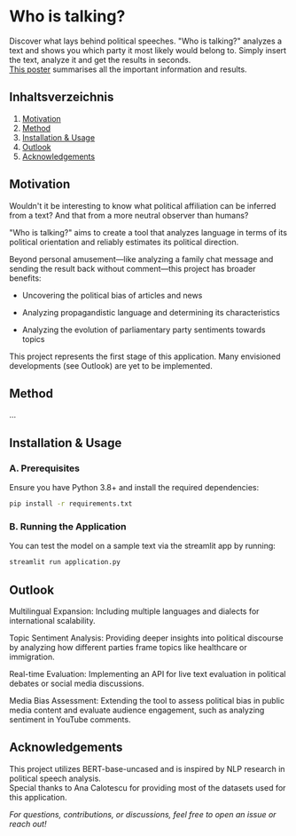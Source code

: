 # Who is talking?
Discover what lays behind political speeches. "Who is talking?" analyzes a text and shows you which party it most likely would belong to. Simply insert the text, analyze it and get the results in seconds.\
[This poster](https://github.com/julietteyek/WhoIsTalking/blob/main/Who_is_talking.pdf) summarises all the important information and results.

## Inhaltsverzeichnis

1. [Motivation](##Motivation)
2. [Method](##Method)
3. [Installation & Usage](##Installation&Usage)
4. [Outlook](##Outlook)
5. [Acknowledgements](##Acknowledgements)

## Motivation

Wouldn't it be interesting to know what political affiliation can be inferred from a text? And that from a more neutral observer than humans?

"Who is talking?" aims to create a tool that analyzes language in terms of its political orientation and reliably estimates its political direction.

Beyond personal amusement—like analyzing a family chat message and sending the result back without comment—this project has broader benefits:

- Uncovering the political bias of articles and news

- Analyzing propagandistic language and determining its characteristics

- Analyzing the evolution of parliamentary party sentiments towards topics

This project represents the first stage of this application. Many envisioned developments (see Outlook) are yet to be implemented.



## Method

...



## Installation & Usage

###  A. Prerequisites

Ensure you have Python 3.8+ and install the required dependencies:

```bash
pip install -r requirements.txt
```

### B. Running the Application

You can test the model on a sample text via the streamlit app by running:

``` bash 
streamlit run application.py
```


## Outlook

Multilingual Expansion: Including multiple languages and dialects for international scalability.

Topic Sentiment Analysis: Providing deeper insights into political discourse by analyzing how different parties frame topics like healthcare or immigration.

Real-time Evaluation: Implementing an API for live text evaluation in political debates or social media discussions.

Media Bias Assessment: Extending the tool to assess political bias in public media content and evaluate audience engagement, such as analyzing sentiment in YouTube comments.



## Acknowledgements

This project utilizes BERT-base-uncased and is inspired by NLP research in political speech analysis.\
Special thanks to Ana Calotescu for providing most of the datasets used for this application.


*For questions, contributions, or discussions, feel free to open an issue or reach out!*
